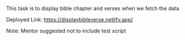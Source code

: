 This task is to display bible chapter and verses when we fetch the data

Deployed Link:
https://displaybibleverse.netlify.app/


Note: Mentor suggested not to include test script

